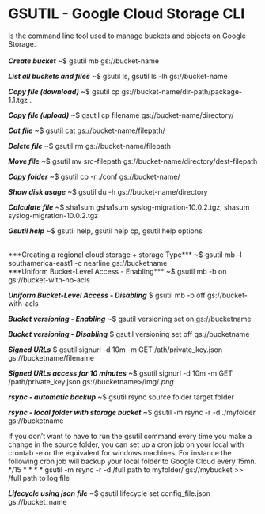 # GSUTIL - Google Cloud Storage CLI
Is the command line tool used to manage buckets and objects on Google Storage. 
<br />
<br />
***Create bucket*** ~$ gsutil mb gs://bucket-name

***List all buckets and files*** ~$ gsutil ls, gsutil ls -lh gs://bucket-name

***Copy file (download)*** ~$ gsutil cp gs://bucket-name/dir-path/package-1.1.tgz .

***Copy file (upload)*** ~$ gsutil cp filename gs://bucket-name/directory/

***Cat file*** ~$  gsutil cat gs://bucket-name/filepath/

***Delete file*** ~$ gsutil rm gs://bucket-name/filepath

***Move file*** ~$ gsutil mv src-filepath gs://bucket-name/directory/dest-filepath

***Copy folder*** ~$ gsutil cp -r ./conf gs://bucket-name/

***Show disk usage*** ~$ gsutil du -h gs://bucket-name/directory

***Calculate file*** ~$ sha1sum	gsha1sum syslog-migration-10.0.2.tgz, shasum syslog-migration-10.0.2.tgz

***Gsutil help*** ~$ gsutil help, gsutil help cp, gsutil help options

<br />
***Creating a regional cloud storage + storage Type***  ~$ gsutil mb -l southamerica-east1 -c nearline gs://bucketname

<br />
***Uniform Bucket-Level Access - Enabling*** ~$ gsutil mb -b on gs://bucket-with-no-acls

***Uniform Bucket-Level Access - Disabling***   $ gsutil mb -b off gs://bucket-with-acls


***Bucket versioning - Enabling*** ~$ gsutil versioning set on gs://bucketname

***Bucket versioning - Disabling***  $ gsutil versioning set off gs://bucketname


***Signed URLs***  $ gsutil signurl -d 10m -m GET /ath/private_key.json  gs://bucketname/filename

***Signed URLs access for 10 minutes*** ~$ gsutil signurl -d 10m -m GET /path/private_key.json gs://bucketname>/img/*.png*


***rsync - automatic backup*** ~$ gsutil rsync source folder target folder

***rsync - local folder with storage bucket*** ~$ gsutil -m rsync -r -d ./myfolder gs://bucketname

If you don’t want to have to run the gsutil command every time you make a change in the source folder, you can set up a cron job on your local with crontab -e or the equivalent for windows machines. For instance the following cron job will backup your local folder to Google Cloud every 15mn.
\*/15  * * * * gsutil -m rsync -r -d /full path to myfolder/ gs://mybucket >> /full path to log file


***Lifecycle using json file*** ~$ gsutil lifecycle set config_file.json gs://bucket_name

